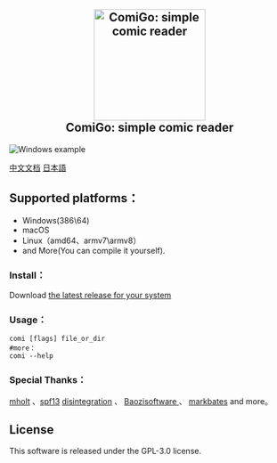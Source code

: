 <h2 align="center">
  <img src="https://raw.githubusercontent.com/yumenaka/comi/master/icon.ico" alt="ComiGo: simple comic reader" width="200">
  <br>ComiGo: simple comic reader<br>
</h2>

![Windows example](https://www.yumenaka.net/wp-content/uploads/2020/08/sample.gif "Windows example")  

[中文文档](https://github.com/yumenaka/comi/blob/master/README_CN.md)   [日本語](https://github.com/yumenaka/comi/blob/master/README_JP.md)

## Supported platforms：

- Windows(386\64)
- macOS
- Linux（amd64、armv7\armv8）
- and More(You can compile it yourself).

### Install：
Download [the latest release for your system](https://github.com/yumenaka/comi/releases ) 

### Usage：
```
comi [flags] file_or_dir
#more：
comi --help
```

### Special Thanks：
[mholt](https://github.com/mholt)  、[spf13](https://github.com/spf13)  [disintegration](https://github.com/disintegration)   、 [Baozisoftware ](https://github.com/Baozisoftware) 、 [markbates](github.com/markbates/pkger)  and more。

## License

This software is released under the GPL-3.0 license.
